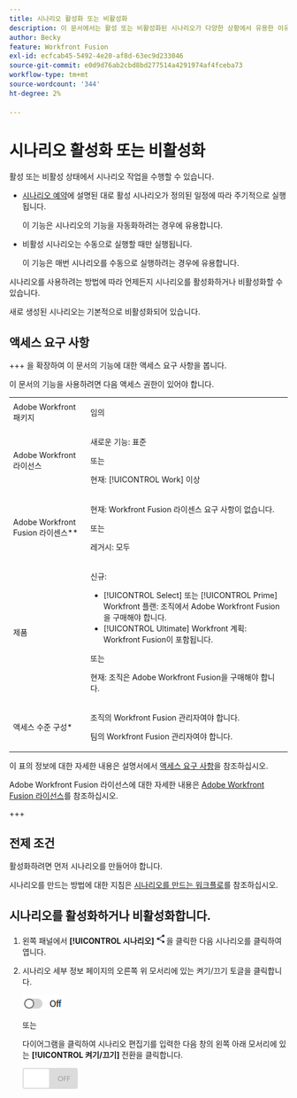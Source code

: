 ```yaml
---
title: 시나리오 활성화 또는 비활성화
description: 이 문서에서는 활성 또는 비활성화된 시나리오가 다양한 상황에서 유용한 이유와 시나리오를 활성화 또는 비활성화하는 방법에 대해 설명합니다.
author: Becky
feature: Workfront Fusion
exl-id: ecfcab45-5492-4e20-af8d-63ec9d233046
source-git-commit: e0d9d76ab2cbd8bd277514a4291974af4fceba73
workflow-type: tm+mt
source-wordcount: '344'
ht-degree: 2%

---
```


# 시나리오 활성화 또는 비활성화

활성 또는 비활성 상태에서 시나리오 작업을 수행할 수 있습니다.

* [시나리오 예약](/help/workfront-fusion/create-scenarios/config-scenarios-settings/schedule-a-scenario.md)에 설명된 대로 활성 시나리오가 정의된 일정에 따라 주기적으로 실행됩니다.

  이 기능은 시나리오의 기능을 자동화하려는 경우에 유용합니다.

* 비활성 시나리오는 수동으로 실행할 때만 실행됩니다.

  이 기능은 매번 시나리오를 수동으로 실행하려는 경우에 유용합니다.

시나리오를 사용하려는 방법에 따라 언제든지 시나리오를 활성화하거나 비활성화할 수 있습니다.

새로 생성된 시나리오는 기본적으로 비활성화되어 있습니다.

## 액세스 요구 사항

+++ 을 확장하여 이 문서의 기능에 대한 액세스 요구 사항을 봅니다.

이 문서의 기능을 사용하려면 다음 액세스 권한이 있어야 합니다.

<table style="table-layout:auto">
 <col> 
 <col> 
 <tbody> 
  <tr> 
   <td role="rowheader">Adobe Workfront 패키지</td> 
   <td> <p>임의</p> </td> 
  </tr> 
  <tr data-mc-conditions=""> 
   <td role="rowheader">Adobe Workfront 라이선스</td> 
   <td> <p>새로운 기능: 표준</p><p>또는</p><p>현재: [!UICONTROL Work] 이상</p> </td> 
  </tr> 
  <tr> 
   <td role="rowheader">Adobe Workfront Fusion 라이센스**</td> 
   <td>
   <p>현재: Workfront Fusion 라이센스 요구 사항이 없습니다.</p>
   <p>또는</p>
   <p>레거시: 모두 </p>
   </td> 
  </tr> 
  <tr> 
   <td role="rowheader">제품</td> 
   <td>
   <p>신규:</p> <ul><li>[!UICONTROL Select] 또는 [!UICONTROL Prime] Workfront 플랜: 조직에서 Adobe Workfront Fusion을 구매해야 합니다.</li><li>[!UICONTROL Ultimate] Workfront 계획: Workfront Fusion이 포함됩니다.</li></ul>
   <p>또는</p>
   <p>현재: 조직은 Adobe Workfront Fusion을 구매해야 합니다.</p>
   </td> 
  </tr>
  <tr data-mc-conditions=""> 
   <td role="rowheader">액세스 수준 구성*</td> 
   <td> 
     <p>조직의 Workfront Fusion 관리자여야 합니다.</p>
     <p>팀의 Workfront Fusion 관리자여야 합니다.</p>
   </td> 
  </tr> 
   </td> 
  </tr> 
 </tbody> 
</table>

이 표의 정보에 대한 자세한 내용은 설명서에서 [액세스 요구 사항](/help/workfront-fusion/references/licenses-and-roles/access-level-requirements-in-documentation.md)을 참조하십시오.

Adobe Workfront Fusion 라이선스에 대한 자세한 내용은 [Adobe Workfront Fusion 라이선스](/help/workfront-fusion/set-up-and-manage-workfront-fusion/licensing-operations-overview/license-automation-vs-integration.md)를 참조하십시오.

+++

## 전제 조건

활성화하려면 먼저 시나리오를 만들어야 합니다.

시나리오를 만드는 방법에 대한 지침은 [시나리오를 만드는 워크플로](/help/workfront-fusion/create-scenarios/plan-a-scenario/create-a-scenario-workflow.md)를 참조하십시오.

## 시나리오를 활성화하거나 비활성화합니다.

1. 왼쪽 패널에서 **[!UICONTROL 시나리오]** ![시나리오 아이콘](assets/scenarios-icon.png)을 클릭한 다음 시나리오를 클릭하여 엽니다.
1. 시나리오 세부 정보 페이지의 오른쪽 위 모서리에 있는 켜기/끄기 토글을 클릭합니다.

   ![세부 정보 활성화 전환](assets/active-toggle-details-page.png)

   또는

   다이어그램을 클릭하여 시나리오 편집기를 입력한 다음 창의 왼쪽 아래 모서리에 있는 **[!UICONTROL 켜기/끄기]** 전환을 클릭합니다.

   ![스위치 끄기](assets/on-off-switch.jpg)
